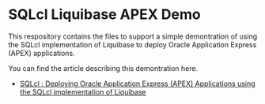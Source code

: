 # SQLcl Liquibase APEX Demo

This respository contains the files to support a simple demontration of using the SQLcl implementation of Liquibase to deploy Oracle Application Express (APEX) applications.

You can find the article describing this demontration here.

* [SQLcl : Deploying Oracle Application Express (APEX) Applications using the SQLcl implementation of Liquibase](https://oracle-base.com/articles/misc/sqlcl-deploying-oracle-application-express-apex-applications-using-sqlcl-and-liquibase)
